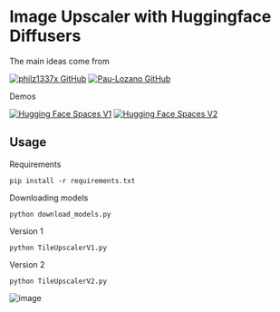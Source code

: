 # Image Upscaler with Huggingface Diffusers

The main ideas come from

[![philz1337x GitHub](https://img.shields.io/badge/GitHub-philz1337x-181717?style=flat-square&logo=github)](https://github.com/philz1337x/clarity-upscaler) [![Pau-Lozano GitHub](https://img.shields.io/badge/GitHub-Pau--Lozano-181717?style=flat-square&logo=github)](https://github.com/BatouResearch/controlnet-tile-upscale) 

Demos

[![Hugging Face Spaces V1](https://img.shields.io/badge/%F0%9F%A4%97%20Hugging%20Face-Spaces%20V1-blue)](https://huggingface.co/spaces/gokaygokay/Tile-Upscaler) [![Hugging Face Spaces V2](https://img.shields.io/badge/%F0%9F%A4%97%20Hugging%20Face-Spaces%20V2-blue)](https://huggingface.co/spaces/gokaygokay/TileUpscalerV2)

## Usage

Requirements

```
pip install -r requirements.txt
```

Downloading models  

```
python download_models.py
```

Version 1

```
python TileUpscalerV1.py
```

Version 2

```
python TileUpscalerV2.py
```

![image](https://github.com/user-attachments/assets/5a866787-cf1c-4520-b78d-44a0c63fb94b)
